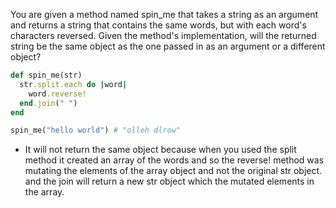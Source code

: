 You are given a method named spin_me that takes a string as an argument and returns a string that contains the same words, but with each word's characters reversed. Given the method's implementation, will the returned string be the same object as the one passed in as an argument or a different object?

```ruby
def spin_me(str)
  str.split.each do |word|
    word.reverse!
  end.join(" ")
end

spin_me("hello world") # "olleh dlrow"
```

- It will not return the same object because when you used the split method it created an array of the words and so the reverse! method was mutating the elements of the array object and not the original str object. and the join will return a new str object which the mutated elements in the array. 